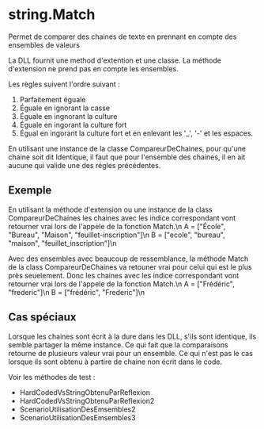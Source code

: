# string.Match
Permet de comparer des chaines de texte en prennant en compte des ensembles de valeurs

La DLL fournit une method d'extention et une classe. La méthode d'extension ne prend pas en compte les ensembles.

Les règles suivent l'ordre suivant : 
1. Parfaitement éguale
2. Éguale en ignorant la casse
3. Éguale en ingnorant la culture
4. Éguale en ingorant la culture fort
5. Égual en ingorant la culture fort et en enlevant les '_', '-' et les espaces.

En utilisant une instance de la classe CompareurDeChaines, pour qu'une chaine soit dit Identique,
il faut que pour l'ensemble des chaines, il en ait aucune qui valide une des régles précédentes.

## Exemple
En utilisant la méthode d'extension ou une instance de la class CompareurDeChaines les chaines
avec les indice correspondant vont retourner vrai lors de l'appele de la fonction Match.\n
A = ["École", "Bureau", "Maison", "feuillet-inscription"]\n
B = ["ecole", "bureau", "maison", "feuillet_inscription"]\n

Avec des ensembles avec beaucoup de ressemblance, la méthode Match de la class CompareurDeChaines
va retouner vrai pour celui qui est le plus près seuelement.  Donc les chaines avec les indice 
correspondant vont retourner vrai lors de l'appele de la fonction Match.\n
A = ["Frédéric", "frederic"]\n
B = ["frédéric", "Frederic"]\n

## Cas spéciaux
Lorsque les chaines sont écrit à la dure dans les DLL, s'ils sont identique, ils semble partager la
même instance. Ce qui fait que la comparaisons retourne de plusieurs valeur vrai pour un ensemble. 
Ce qui n'est pas le cas lorsque ils sont obtenu à partire de chaine non écrit dans le code.

Voir les méthodes de test :
- HardCodedVsStringObtenuParReflexion
- HardCodedVsStringObtenuParReflexion2
- ScenarioUtilisationDesEmsembles2
- ScenarioUtilisationDesEmsembles3
